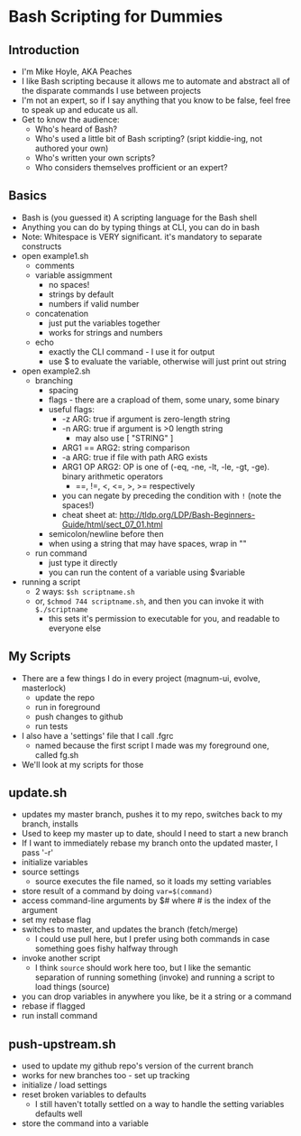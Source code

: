 Bash Scripting for Dummies
==========================

Introduction
------------

- I'm Mike Hoyle, AKA Peaches
- I like Bash scripting because it allows me to automate and abstract all of the disparate commands I use between projects
- I'm not an expert, so if I say anything that you know to be false, feel free to speak up and educate us all.
- Get to know the audience:
  - Who's heard of Bash?
  - Who's used a little bit of Bash scripting? (sript kiddie-ing, not authored your own)
  - Who's written your own scripts?
  - Who considers themselves profficient or an expert?

Basics
------

- Bash is (you guessed it) A scripting language for the Bash shell
- Anything you can do by typing things at CLI, you can do in bash
- Note: Whitespace is VERY significant. it's mandatory to separate constructs
- open example1.sh
  - comments
  - variable assigmment
    - no spaces!
    - strings by default
    - numbers if valid number
  - concatenation
    - just put the variables together
    - works for strings and numbers
  - echo
    - exactly the CLI command - I use it for output
    - use $ to evaluate the variable, otherwise will just print out string
- open example2.sh
  - branching
    - spacing
    - flags - there are a crapload of them, some unary, some binary
    - useful flags:
      - -z ARG: true if argument is zero-length string
      - -n ARG: true if argument is >0 length string
        - may also use [ "STRING" ]
      - ARG1 == ARG2: string comparison
      - -a ARG: true if file with path ARG exists
      - ARG1 OP ARG2: OP is one of (-eq, -ne, -lt, -le, -gt, -ge). binary arithmetic operators
        - ==, !=, <, <=, >, >= respectively
      - you can negate by preceding the condition with ` ! ` (note the spaces!)
      - cheat sheet at: http://tldp.org/LDP/Bash-Beginners-Guide/html/sect_07_01.html
    - semicolon/newline before then
    - when using a string that may have spaces, wrap in ""
  - run command
    - just type it directly
    - you can run the content of a variable using $variable
- running a script
  - 2 ways: `$sh scriptname.sh`
  - or, `$chmod 744 scriptname.sh`, and then you can invoke it with `$./scriptname`
    - this sets it's permission to executable for you, and readable to everyone else

My Scripts
----------

- There are a few things I do in every project (magnum-ui, evolve, masterlock)
  - update the repo
  - run in foreground
  - push changes to github
  - run tests
- I also have a 'settings' file that I call .fgrc
  - named because the first script I made was my foreground one, called fg.sh
- We'll look at my scripts for those

update.sh
---------
- updates my master branch, pushes it to my repo, switches back to my branch, installs
- Used to keep my master up to date, should I need to start a new branch
- If I want to immediately rebase my branch onto the updated master, I pass '-r'
- initialize variables
- source settings
  - source executes the file named, so it loads my setting variables
- store result of a command by doing `var=$(command)`
- access command-line arguments by $# where # is the index of the argument
- set my rebase flag
- switches to master, and updates the branch (fetch/merge)
  - I could use pull here, but I prefer using both commands in case something goes fishy halfway through
- invoke another script
  - I think `source` should work here too, but I like the semantic separation
    of running something (invoke) and running a script to load things (source)
- you can drop variables in anywhere you like, be it a string or a command
- rebase if flagged
- run install command

push-upstream.sh
----------------
- used to update my github repo's version of the current branch
- works for new branches too - set up tracking
- initialize / load settings
- reset broken variables to defaults
  - I still haven't totally settled on a way to handle the setting variables defaults well
- store the command into a variable






